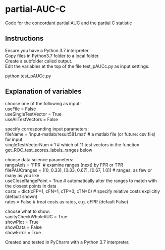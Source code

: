 # partial-AUC-C
Code for the concordant partial AUC and the partial C statistic 

## Instructions
Ensure you have a Python 3.7 interpreter.  
Copy files in Python3.7 folder to a local folder.  
Create a subfolder called output.  
Edit the variables at the top of the file test_pAUCc.py as input settings.  

python test_pAUCc.py

## Explanation of variables
  
choose one of the following as input:  
useFile             = False  
useSingleTestVector = True  
useAllTestVectors   = False  

specify corresponding input parameters:  
fileName            = 'input-matlab/result581.mat'  # a matlab file (or future: csv file) for input  
singleTestVectorNum = 1  # which of 11 test vectors in the function get_ROC_test_scores_labels_ranges below  

choose data science parameters:  
rangeAxis           = 'FPR'  # examine ranges (next) by FPR or TPR  
filePAUCranges      = [[0, 0.33], [0.33, 0.67], [0.67, 1.0]]  # ranges, as few or many as you like  
useCloseRangePoint  = True   # automatically alter the ranges to match with the closest points in data  
costs               = dict(cFP=1, cFN=1, cTP=0, cTN=0)  # specify relative costs explicitly (default shown)  
rates               = False                             # treat costs as rates, e.g. cFPR (default False)  

choose what to show:  
sanityCheckWholeAUC = True  
showPlot            = True  
showData            = False  
showError           = True  

Created and tested in PyCharm with a Python 3.7 interpreter.  
